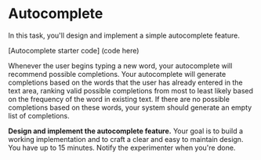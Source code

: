 # Autocomplete

In this task, you'll design and implement a simple autocomplete feature.

[Autocomplete starter code] (code here)

Whenever the user begins typing a new word, your autocomplete will recommend possible completions. Your autocomplete will generate completions based on the words that the user has already entered in the text area, ranking valid possible completions from most to least likely based on the frequency of the word in existing text. If there are no possible completions based on these words, your system should generate an empty list of completions.

**Design and implement the autocomplete feature.** Your goal is to build a working implementation and to craft a clear and easy to maintain design. You have up to 15 minutes. Notify the experimenter when you're done.

